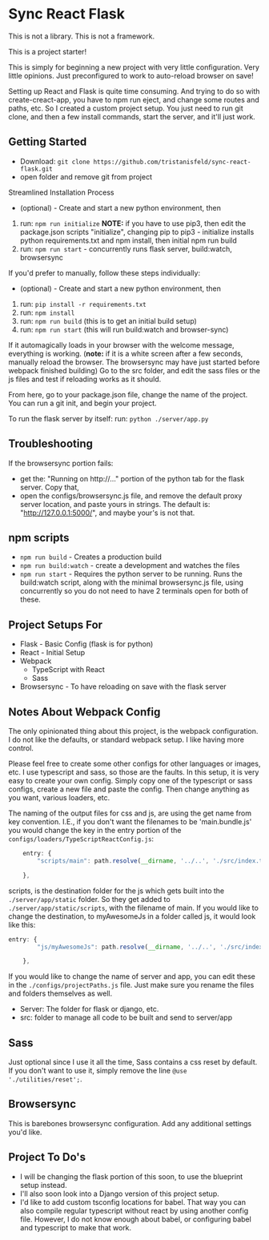 # Sync React Flask
This is not a library. This is not a framework.

This is a project starter!

This is simply for beginning a new project with very little configuration.
Very little opinions. Just preconfigured to work to auto-reload browser on save!

Setting up React and Flask is quite time consuming. And trying to do so with create-creact-app, you have to npm run eject, and change some routes and paths, etc. So I created a custom project setup. You just need to run git clone, and then a few install commands, start the server, and it'll just work.


## Getting Started
- Download: `git clone https://github.com/tristanisfeld/sync-react-flask.git`
- open folder and remove git from project

Streamlined Installation Process
* (optional) - Create and start a new python environment, then
1. run: `npm run initialize` **NOTE:** if you have to use pip3, then edit the package.json scripts "initialize", changing pip to pip3 - initialize installs python requirements.txt and npm install, then initial npm run build
2. run: `npm run start` - concurrently runs flask server, build:watch, browsersync



If you'd prefer to manually, follow these steps individually:
* (optional) - Create and start a new python environment, then
1. run: `pip install -r requirements.txt`
2. run: `npm install`
3. run: `npm run build` (this is to get an initial build setup)
4. run: `npm run start` (this will run build:watch and browser-sync)


  
If it automagically loads in your browser with the welcome message, everything is working. (**note:** if it is a white screen after a few seconds, manually reload the browser. The browsersync may have just started before webpack finished building)
Go to the src folder, and edit the sass files or the js files and test if reloading works as it should.

From here, go to your package.json file, change the name of the project.
You can run a git init, and begin your project.

To run the flask server by itself:
run: `python ./server/app.py`


## Troubleshooting
If the browsersync portion fails:
- get the: "Running on http://..." portion of the python tab for the flask server. Copy that,
- open the configs/browsersync.js file, and remove the default proxy server location, and paste yours in strings.
The default is: "http://127.0.0.1:5000/", and maybe your's is not that.


## npm scripts
- `npm run build` - Creates a production build
- `npm run build:watch` - create a development and watches the files
- `npm run start` - Requires the python server to be running. Runs the build:watch script, along with the minimal browsersync.js file, using concurrently so you do not need to have 2 terminals open for both of these. 

## Project Setups For
- Flask - Basic Config (flask is for python)
- React - Initial Setup
- Webpack
  - TypeScript with React
  - Sass
- Browsersync - To have reloading on save with the flask server


## Notes About Webpack Config
The only opinionated thing about this project, is the webpack configuration. I do not like the defaults, or standard webpack setup. I like having more control.

Please feel free to create some other configs for other languages or images, etc. I use typescript and sass, so those are the faults. In this setup, it is very easy to create your own config. Simply copy one of the typescript or sass configs, create a new file and paste the config. Then change anything as you want, various loaders, etc.

The naming of the output files for css and js, are using the get name from key convention. I.E., if you don't want the filenames to be 'main.bundle.js' you would change the key in the entry portion of the `configs/loaders/TypeScriptReactConfig.js`:

```Javascript
    entry: {
        "scripts/main": path.resolve(__dirname, '../..', './src/index.tsx')

    },
```

scripts, is the destination folder for the js which gets built into the `./server/app/static` folder. So they get added to `./server/app/static/scripts`, with the filename of main. If you would like to change the destination, to myAwesomeJs in a folder called js, it would look like this:

```Javascript
entry: {
        "js/myAwesomeJs": path.resolve(__dirname, '../..', './src/index.tsx')

    },
```


If you would like to change the name of server and app, you can edit these in the `./configs/projectPaths.js` file. Just make sure you rename the files and folders themselves as well.


- Server: The folder for flask or django, etc.
- src: folder to manage all code to be built and send to server/app

## Sass
Just optional since I use it all the time, Sass contains a css reset by default. If you don't want to use it, simply remove the line `@use './utilities/reset';`.


## Browsersync
This is barebones  browsersync configuration. Add any additional settings you'd like.



## Project To Do's
- I will be changing the flask portion of this soon, to use the blueprint setup instead.
- I'll also soon look into a Django version of this project setup.
- I'd like to add custom tsconfig locations for babel. That way you can also compile regular typescript without react by using another config file. However, I do not know enough about babel, or configuring babel and typescript to make that work.
